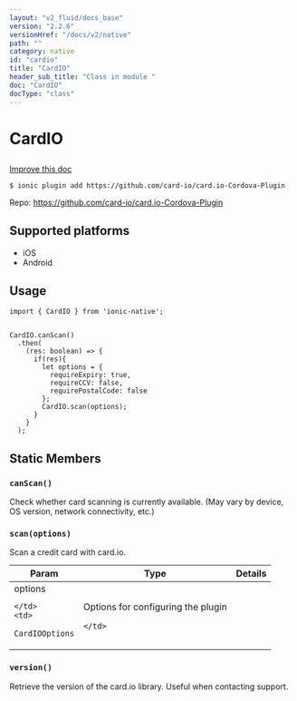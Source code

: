 ```yaml
---
layout: "v2_fluid/docs_base"
version: "2.2.6"
versionHref: "/docs/v2/native"
path: ""
category: native
id: "cardio"
title: "CardIO"
header_sub_title: "Class in module "
doc: "CardIO"
docType: "class"
---
```








<h1 class="api-title">
  
  CardIO
  

  

  

</h1>

<a class="improve-v2-docs" href="http://github.com/driftyco/ionic-native/edit/master/src/plugins/card-io.ts#L0">
  Improve this doc
</a>



<!-- decorators -->


<pre><code>$ ionic plugin add https://github.com/card-io/card.io-Cordova-Plugin</code></pre>
<p>Repo:
  <a href="https://github.com/card-io/card.io-Cordova-Plugin">
    https://github.com/card-io/card.io-Cordova-Plugin
  </a>
</p>

<!-- description -->



<!-- @platforms tag -->
<h2>Supported platforms</h2>

<ul>
  <li>iOS</li><li>Android</li>
</ul>

<!-- @platforms tag end -->


<!-- @usage tag -->

<h2>Usage</h2>

<pre><code>import { CardIO } from &#39;ionic-native&#39;;


CardIO.canScan()
  .then(
    (res: boolean) =&gt; {
      if(res){
        let options = {
          requireExpiry: true,
          requireCCV: false,
          requirePostalCode: false
        };
        CardIO.scan(options);
      }
    }
  );
</code></pre>




<!-- @property tags -->


<h2>Static Members</h2>

<div id="canScan"></div>
<h3><code>canScan()</code>
  
</h3>


Check whether card scanning is currently available. (May vary by
device, OS version, network connectivity, etc.)










<div id="scan"></div>
<h3><code>scan(options)</code>
  
</h3>


Scan a credit card with card.io.


<table class="table param-table" style="margin:0;">
  <thead>
  <tr>
    <th>Param</th>
    <th>Type</th>
    <th>Details</th>
  </tr>
  </thead>
  <tbody>
  
  <tr>
    <td>
      options
      
      
    </td>
    <td>
      
<code>CardIOOptions</code>
    </td>
    <td>
      <p>Options for configuring the plugin</p>

      
    </td>
  </tr>
  
  </tbody>
</table>







<div id="version"></div>
<h3><code>version()</code>
  
</h3>


Retrieve the version of the card.io library. Useful when contacting support.











<!-- methods on the class -->



<!-- other classes -->

<!-- end other classes -->

<!-- interfaces -->

<!-- end interfaces -->

<!-- related link --><!-- end content block -->


<!-- end body block -->

